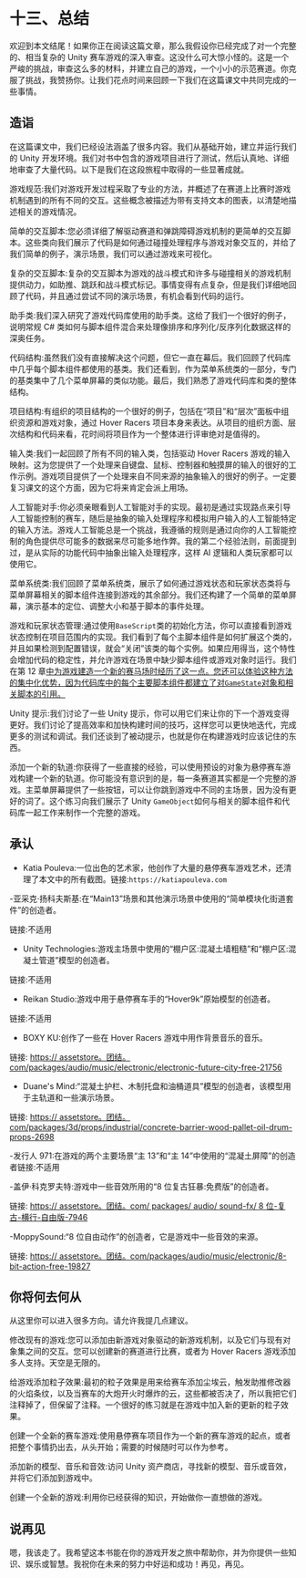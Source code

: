 # 十三、总结

欢迎到本文结尾！如果你正在阅读这篇文章，那么我假设你已经完成了对一个完整的、相当复杂的 Unity 赛车游戏的深入审查。这没什么可大惊小怪的。这是一个严峻的挑战，审查这么多的材料，并建立自己的游戏，一个小小的示范赛道。你克服了挑战，我赞扬你。让我们花点时间来回顾一下我们在这篇课文中共同完成的一些事情。

## 造诣

在这篇课文中，我们已经设法涵盖了很多内容。我们从基础开始，建立并运行我们的 Unity 开发环境。我们对书中包含的游戏项目进行了测试，然后认真地、详细地审查了大量代码。以下是我们在这段旅程中取得的一些显著成就。

游戏规范:我们对游戏开发过程采取了专业的方法，并概述了在赛道上比赛时游戏机制遇到的所有不同的交互。这些概念被描述为带有支持文本的图表，以清楚地描述相关的游戏情况。

简单的交互脚本:您必须详细了解驱动赛道和弹跳障碍游戏机制的更简单的交互脚本。这些类向我们展示了代码是如何通过碰撞处理程序与游戏对象交互的，并给了我们简单的例子，演示场景，我们可以通过游戏来可视化。

复杂的交互脚本:复杂的交互脚本为游戏的战斗模式和许多与碰撞相关的游戏机制提供动力，如助推、跳跃和战斗模式标记。事情变得有点复杂，但是我们详细地回顾了代码，并且通过尝试不同的演示场景，有机会看到代码的运行。

助手类:我们深入研究了游戏代码库使用的助手类。这给了我们一个很好的例子，说明常规 C# 类如何与脚本组件混合来处理像排序和序列化/反序列化数据这样的深奥任务。

代码结构:虽然我们没有直接解决这个问题，但它一直在幕后。我们回顾了代码库中几乎每个脚本组件都使用的基类。我们还看到，作为菜单系统类的一部分，专门的基类集中了几个菜单屏幕的类似功能。最后，我们熟悉了游戏代码库和类的整体结构。

项目结构:有组织的项目结构的一个很好的例子，包括在“项目”和“层次”面板中组织资源和游戏对象，通过 Hover Racers 项目本身来表达。从项目的组织方面、层次结构和代码来看，花时间将项目作为一个整体进行评审绝对是值得的。

输入类:我们一起回顾了所有不同的输入类，包括驱动 Hover Racers 游戏的输入映射。这为您提供了一个处理来自键盘、鼠标、控制器和触摸屏的输入的很好的工作示例。游戏项目提供了一个处理来自不同来源的抽象输入的很好的例子。一定要复习课文的这个方面，因为它将来肯定会派上用场。

人工智能对手:你必须亲眼看到人工智能对手的实现。最初是通过实现路点来引导人工智能控制的赛车，随后是抽象的输入处理程序和模拟用户输入的人工智能特定的输入方法。游戏人工智能总是一个挑战，我遵循的规则是通过向你的人工智能控制的角色提供尽可能多的数据来尽可能多地作弊。我的第二个经验法则，前面提到过，是从实际的功能代码中抽象出输入处理程序，这样 AI 逻辑和人类玩家都可以使用它。

菜单系统类:我们回顾了菜单系统类，展示了如何通过游戏状态和玩家状态类将与菜单屏幕相关的脚本组件连接到游戏的其余部分。我们还构建了一个简单的菜单屏幕，演示基本的定位、调整大小和基于脚本的事件处理。

游戏和玩家状态管理:通过使用`BaseScript`类的初始化方法，你可以直接看到游戏状态控制在项目范围内的实现。我们看到了每个主脚本组件是如何扩展这个类的，并且如果检测到配置错误，就会“关闭”该类的每个实例。如果应用得当，这个特性会增加代码的稳定性，并允许游戏在场景中缺少脚本组件或游戏对象时运行。我们在第 12 章[中为游戏建造一个新的赛马场时经历了这一点。您还可以体验这种方法的集中化优势，因为代码库中的每个主要脚本组件都建立了对`GameState`对象和相关脚本的引用。](12.html)

Unity 提示:我们讨论了一些 Unity 提示，你可以用它们来让你的下一个游戏变得更好。我们讨论了提高效率和加快构建时间的技巧，这样您可以更快地迭代，完成更多的测试和调试。我们还谈到了被动提示，也就是你在构建游戏时应该记住的东西。

添加一个新的轨道:你获得了一些直接的经验，可以使用预设的对象为悬停赛车游戏构建一个新的轨道。你可能没有意识到的是，每一条赛道其实都是一个完整的游戏。主菜单屏幕提供了一些按钮，可以让你跳到游戏中不同的主场景，因为没有更好的词了。这个练习向我们展示了 Unity `GameObject`如何与相关的脚本组件和代码库一起工作来制作一个完整的游戏。

## 承认

- Katia Pouleva:一位出色的艺术家，他创作了大量的悬停赛车游戏艺术，还清理了本文中的所有截图。链接:`https://katiapouleva.com`

-亚采克·扬科夫斯基:在“Main13”场景和其他演示场景中使用的“简单模块化街道套件”的创造者。

链接:不适用

- Unity Technologies:游戏主场景中使用的“棚户区:混凝土墙粗糙”和“棚户区:混凝土管道”模型的创造者。

链接:不适用

- Reikan Studio:游戏中用于悬停赛车手的“Hover9k”原始模型的创造者。

链接:不适用

- BOXY KU:创作了一些在 Hover Racers 游戏中用作背景音乐的音乐。

链接: [https:// assetstore。团结。com/packages/audio/music/electronic/electronic-future-city-free-21756](https://assetstore.unity.com/packages/audio/music/electronic/electronic-future-city-free-21756)

- Duane's Mind:“混凝土护栏、木制托盘和油桶道具”模型的创造者，该模型用于主轨道和一些演示场景。

链接: [https:// assetstore。团结。com/packages/3d/props/industrial/concrete-barrier-wood-pallet-oil-drum-props-2698](https://assetstore.unity.com/packages/3d/props/industrial/concrete-barrier-wooden-pallet-oil-drum-props-2698)

-发行人 971:在游戏的两个主要场景“主 13”和“主 14”中使用的“混凝土屏障”的创造者链接:不适用

-盖伊·科克罗夫特:游戏中一些音效所用的“8 位复古狂暴:免费版”的创造者。

链接: [https:// assetstore。团结。com/ packages/ audio/ sound-fx/ 8 位-复古-横行-自由版-7946](https://assetstore.unity.com/packages/audio/sound-fx/8-bit-retro-rampage-free-edition-7946)

-MoppySound:“8 位自由动作”的创造者，它是游戏中一些音效的来源。

链接: [https:// assetstore。团结。com/packages/audio/music/electronic/8-bit-action-free-19827](https://assetstore.unity.com/packages/audio/music/electronic/8-bit-action-free-19827)

## 你将何去何从

从这里你可以进入很多方向。请允许我提几点建议。

修改现有的游戏:您可以添加由新游戏对象驱动的新游戏机制，以及它们与现有对象集之间的交互。您可以创建新的赛道进行比赛，或者为 Hover Racers 游戏添加多人支持。天空是无限的。

给游戏添加粒子效果:最初的粒子效果是用来给赛车添加尘埃云，触发助推修改器的火焰条纹，以及当赛车的大炮开火时爆炸的云，这些都被否决了，所以我把它们注释掉了，但保留了注释。一个很好的练习就是在游戏中加入新的更新的粒子效果。

创建一个全新的赛车游戏:使用悬停赛车项目作为一个新的赛车游戏的起点，或者把整个事情扔出去，从头开始；需要的时候随时可以作为参考。

添加新的模型、音乐和音效:访问 Unity 资产商店，寻找新的模型、音乐或音效，并将它们添加到游戏中。

创建一个全新的游戏:利用你已经获得的知识，开始做你一直想做的游戏。

## 说再见

嗯，我该走了。我希望这本书能在你的游戏开发之旅中帮助你，并为你提供一些知识、娱乐或智慧。我祝你在未来的努力中好运和成功！再见，再见。